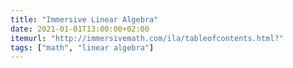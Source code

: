 ```yaml
---
title: "Immersive Linear Algebra"
date: 2021-01-01T13:00:00+02:00
itemurl: "http://immersivemath.com/ila/tableofcontents.html?"
tags: ["math", "linear algebra"]
---
```


